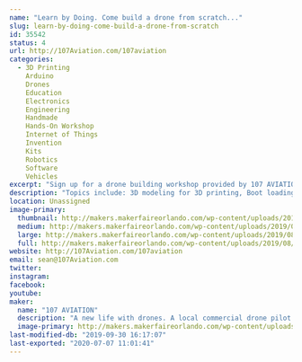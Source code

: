 ```yaml
---
name: "Learn by Doing. Come build a drone from scratch..."
slug: learn-by-doing-come-build-a-drone-from-scratch
id: 35542
status: 4
url: http://107Aviation.com/107aviation
categories:
  - 3D Printing
    Arduino
    Drones
    Education
    Electronics
    Engineering
    Handmade
    Hands-On Workshop
    Internet of Things
    Invention
    Kits
    Robotics
    Software
    Vehicles
excerpt: "Sign up for a drone building workshop provided by 107 AVIATION. The workshop is based on multiple mechatronic design and engineering components. I'm open to ideas and suggestions."
description: "Topics include: 3D modeling for 3D printing, Boot loading open source software for flight control, ESP8266 development with Arduino, Basic networking concepts for use with internet of things Blynk IoT platform, Basic soldering, Getting started in open source development on Github."
location: Unassigned
image-primary:
  thumbnail: http://makers.makerfaireorlando.com/wp-content/uploads/2019/08/1072Square-150x150.png
  medium: http://makers.makerfaireorlando.com/wp-content/uploads/2019/08/1072Square-300x300.png
  large: http://makers.makerfaireorlando.com/wp-content/uploads/2019/08/1072Square-1024x1024.png
  full: http://makers.makerfaireorlando.com/wp-content/uploads/2019/08/1072Square.png
website: http://107Aviation.com/107aviation
email: sean@107Aviation.com
twitter: 
instagram: 
facebook: 
youtube: 
maker:
  name: "107 AVIATION"
  description: "A new life with drones. A local commercial drone pilot and owner of 107 Aviation, a drone services company. Background in embedded electronics design from Florida Tech and local community maker at MakerFX. "
  image-primary: http://makers.makerfaireorlando.com/wp-content/uploads/2019/08/107aviation_square-1-1024x1024.png
last-modified-db: "2019-09-30 16:17:07"
last-exported: "2020-07-07 11:01:41"
---
```

